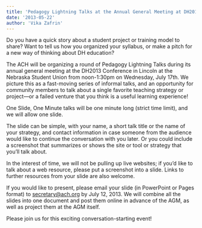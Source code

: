 ```yaml
---
title: 'Pedagogy Lightning Talks at the Annual General Meeting at DH2013'
date: '2013-05-22'
author: 'Vika Zafrin'
---
```

Do you have a quick story about a student project or training model to share? Want to tell us how you organized your syllabus, or make a pitch for a new way of thinking about DH education?

The ACH will be organizing a round of Pedagogy Lightning Talks during its annual general meeting at the DH2013 Conference in Lincoln at the Nebraska Student Union from noon-1:30pm on Wednesday, July 17th. We picture this as a fast-moving series of informal talks, and an opportunity for community members to talk about a single favorite teaching strategy or project—or a failed venture that you think is a useful learning experience!  

One Slide, One Minute talks will be one minute long (strict time limit), and we will allow one slide.

The slide can be simple, with your name, a short talk title or the name of your strategy, and contact information in case someone from the audience would like to continue the conversation with you later. Or you could include a screenshot that summarizes or shows the site or tool or strategy that you’ll talk about.

In the interest of time, we will not be pulling up live websites; if you’d like to talk about a web resource, please put a screenshot into a slide. Links to further resources from your slide are also welcome.

If you would like to present, please email your slide (in PowerPoint or Pages format) to [secretary@ach.org](mailto:secretary@ach.org) by July 12, 2013. We will combine all the slides into one document and post them online in advance of the AGM, as well as project them at the AGM itself.

Please join us for this exciting conversation-starting event!

